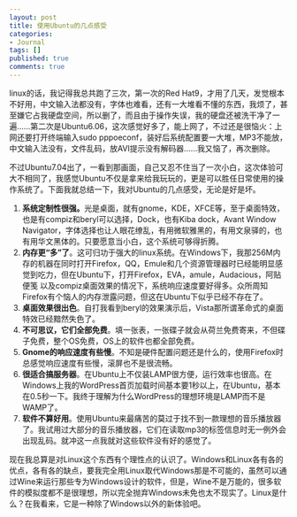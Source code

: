 ```yaml
---
layout: post
title: 使用Ubuntu的几点感受
categories:
- Journal
tags: []
published: true
comments: true
---
```

<p>linux的话，我记得我总共跑了三次，第一次的Red Hat9，才用了几天，发觉根本不好用，中文输入法都没有，字体也难看，还有一大堆看不懂的东西，我烦了，甚至嫌它占我硬盘空间，所以删了，而且由于操作失误，我的硬盘还被洗干净了一遍……第二次是Ubuntu6.06，这次感觉好多了，能上网了，不过还是很恼火：上网还要打开终端输入sudo pppoeconf，装好后系统配置要一大堆，MP3不能放，中文输入法没有，文件乱码，放AVI提示没有解码器……我又恼了，再次删除。</p>

<p>不过Ubuntu7.04出了，一看到那画面，自己又忍不住当了一次小白，这次体验可大不相同了，我感觉Ubuntu不仅是拿来给我玩玩的，更是可以胜任日常使用的操作系统了。下面我就总结一下，我对Ubuntu的几点感受，无论是好是坏。
<ol>
	<li><strong>系统定制性很强。</strong>光是桌面，就有gnome，KDE，XFCE等，至于桌面特效，也是有compiz和beryl可以选择，Dock，也有Kiba dock，Avant Window Navigator，字体选择也让人眼花缭乱，有用微软雅黑的，有用文泉驿的，也有用华文黑体的。只要愿意当小白，这个系统可够得折腾。</li>
	<li><strong>内存更“多”了</strong>。这可归功于强大的linux系统。在Windows下，我那256M内存的机器在同时打开Firefox，QQ，Emule和几个资源管理器时已经能明显感觉到吃力，但在Ubuntu下，打开Firefox，EVA，amule，Audacious，阿贴便笺 以及compiz桌面效果的情况下，系统响应速度要好得多。众所周知Firefox有个恼人的内存泄露问题，但这在Ubuntu下似乎已经不存在了。</li>
	<li><strong>桌面效果很出色</strong>。自打我看到beryl的效果演示后，Vista那所谓革命式的桌面特效已经黯然失色了。</li>
	<li><strong>不可思议，它们全部免费</strong>。填一张表，一张碟子就会从荷兰免费寄来，不但碟子免费，整个OS免费，OS上的软件也都全部免费。</li>
	<li><strong>Gnome的响应速度有些慢</strong>。不知是硬件配置问题还是什么的，使用Firefox时总感觉响应速度有些慢，滚屏也不是很流畅。</li>
	<li><strong>很适合搞服务器</strong>。在Ubuntu上不仅装LAMP很方便，运行效率也很高。在Windows上我的WordPress首页加载时间基本要1秒以上，在Ubuntu，基本在0.5秒一下。我终于理解为什么WordPress的理想环境是LAMP而不是WAMP了。</li>
	<li><strong>软件不算好用</strong>。使用Ubuntu来最痛苦的莫过于找不到一款理想的音乐播放器了。我试用过大部分的音乐播放器，它们在读取mp3的标签信息时无一例外会出现乱码。就冲这一点我就对这些软件没有好的感觉了。</li>
</ol>
现在我总算是对Linux这个东西有个理性点的认识了。Windows和Linux各有各的优点，各有各的缺点，要我完全用Linux取代Windows那是不可能的，虽然可以通过Wine来运行那些专为Windows设计的软件，但是，Wine不是万能的，很多软件的模拟度都不是很理想，所以完全抛弃Windows未免也太不现实了。Linux是什么？在我看来，它是一种除了Windows以外的新体验吧。</p>
